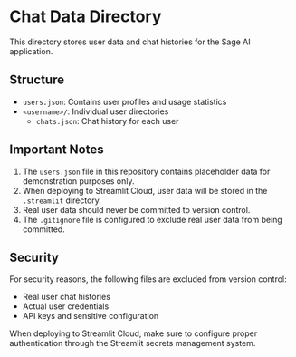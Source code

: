 # Chat Data Directory

This directory stores user data and chat histories for the Sage AI application.

## Structure

- `users.json`: Contains user profiles and usage statistics
- `<username>/`: Individual user directories
  - `chats.json`: Chat history for each user

## Important Notes

1. The `users.json` file in this repository contains placeholder data for demonstration purposes only.
2. When deploying to Streamlit Cloud, user data will be stored in the `.streamlit` directory.
3. Real user data should never be committed to version control.
4. The `.gitignore` file is configured to exclude real user data from being committed.

## Security

For security reasons, the following files are excluded from version control:
- Real user chat histories
- Actual user credentials
- API keys and sensitive configuration

When deploying to Streamlit Cloud, make sure to configure proper authentication through the Streamlit secrets management system. 